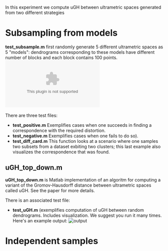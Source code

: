 In this experiment we compute uGH between ultrametric spaces generated from two different strategies


# Subsampling from models
**test_subsample.m** first randomly generate 5 different ultrametric spaces as 5 "models": dendrograms corresponding to these models have different number of blocks and each block contains 100 points.
![output](https://github.com/ndag/ultrametrics/blob/master/experimental_demonstration/5models.eps)

There are three test files: 
- **test_positive.m** Exemplifies cases when one succeeds in finding a correspondence with the required distortion. 
- **test_negative.m** Exemplifies cases when one fails to do so). 
- **test_diff_card.m** This function looks at a scenario where one samples two subsets from a dataset exbiting two clusters; 
this last example also visualizes the correspondence that was found.

## uGH_top_down.m
**uGH_top_down.m** is Matlab implementation of an algoritm for computing a variant of the Gromov-Hausdorff distance between ultrametric spaces called uGH. See the paper for more details. 

There is an associated test file:
- **test_uGH.m** (exemplifies computation of uGH between random dendrograms. Includes visualization. We suggest you run it many times. Here's an example output:
![output](https://github.com/ndag/ultrametrics/blob/master/dendros.png)

# Independent samples

